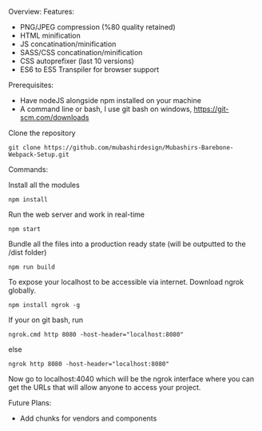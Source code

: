 Overview:
Features:
- PNG/JPEG compression (%80 quality retained)
- HTML minification
- JS concatination/minification
- SASS/CSS concatination/minification
- CSS autoprefixer (last 10 versions)
- ES6 to ES5 Transpiler for browser support

Prerequisites:
- Have nodeJS alongside npm installed on your machine
- A command line or bash, I use git bash on windows, https://git-scm.com/downloads


Clone the repository

```
git clone https://github.com/mubashirdesign/Mubashirs-Barebone-Webpack-Setup.git
```

Commands:

Install all the modules
```
npm install
```

Run the web server and work in real-time
```
npm start
```

Bundle all the files into a production ready state (will be outputted to the /dist folder)
```
npm run build
```

To expose your localhost to be accessible via internet. Download ngrok globally.
```
npm install ngrok -g
```

If your on git bash, run 
```
ngrok.cmd http 8080 -host-header="localhost:8080"
```
else 
```
ngrok http 8080 -host-header="localhost:8080"
```

Now go to localhost:4040 which will be the ngrok interface where you can get the URLs that will allow anyone to access your project.


Future Plans:
- Add chunks for vendors and components

